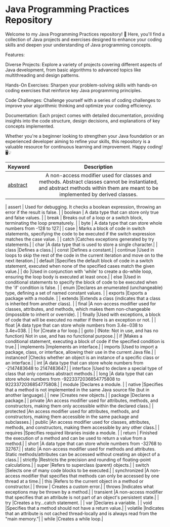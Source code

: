 # Java Programming Practices Repository

Welcome to my Java Programming Practices repository! 🚀 Here, you'll find a collection of Java projects and exercises designed to enhance your coding skills and deepen your understanding of Java programming concepts.

Features:

Diverse Projects: Explore a variety of projects covering different aspects of Java development, from basic algorithms to advanced topics like multithreading and design patterns.

Hands-On Exercises: Sharpen your problem-solving skills with hands-on coding exercises that reinforce key Java programming principles.

Code Challenges: Challenge yourself with a series of coding challenges to improve your algorithmic thinking and optimize your coding efficiency.

Documentation: Each project comes with detailed documentation, providing insights into the code structure, design decisions, and explanations of key concepts implemented.

Whether you're a beginner looking to strengthen your Java foundation or an experienced developer aiming to refine your skills, this repository is a valuable resource for continuous learning and improvement. Happy coding! 🖥️💡


| Keyword        | Description   |
| -------------- |:-------------:|
| [abstract](https://github.com/ArjunAranetaCodes/JavaPractices/tree/main/Keywords/abstract)        | A non-access modifier used for classes and methods. Abstract classes cannot be instantiated, and abstract methods within them are meant to be implemented by derived classes. |

| assert         | Used for debugging. It checks a boolean expression, throwing an error if the result is false. |
| boolean        | A data type that can store only true and false values. |
| break          | Breaks out of a loop or a switch block, terminating the loop prematurely. |
| byte           | A data type that can store whole numbers from -128 to 127.|
| case           | Marks a block of code in switch statements, specifying the code to be executed if the switch expression matches the case value. |
| catch          |Catches exceptions generated by try statements.|
| char           |A data type that is used to store a single character.|
| class          |Defines a class.|
| const          |Defines a constant.|
| continue       |Used in loops to skip the rest of the code in the current iteration and move on to the next iteration.|
| default        |Specifies the default block of code in a switch statement, executed when none of the specified cases match the given value.|
| do             |Used in conjunction with 'while' to create a do-while loop, ensuring the loop body is executed at least once.|
| else           |Used in conditional statements to specify the block of code to be executed when the 'if' condition is false. |
| enum           |Declares an enumerated (unchangeable) type, defining a set of named constant values. |
| exports        |Exports a package with a module. |
| extends        |Extends a class (indicates that a class is inherited from another class). |
| final          |A non-access modifier used for classes, attributes, and methods, which makes them non-changeable (impossible to inherit or override). |
| finally        |Used with exceptions, a block of code that will be executed no matter if there is an exception or not. |
| float          |A data type that can store whole numbers from 3.4e−038 to 3.4e+038. |
| for            |Create a for loop.|
| goto           | (Note: Not in use, and has no function) Not in use, and has no functional purpose.|
| if             |Makes a conditional statement, executing a block of code if the specified condition is true.|
| implements     |Implements an interface.|
| imports        |Used to import a package, class, or interface, allowing their use in the current Java file.|
| instanceof     |Checks whether an object is an instance of a specific class or an interface.|
| int            |A data type that can store whole numbers from -2147483648 to 2147483647.|
| interface      |Used to declare a special type of class that only contains abstract methods.|
| long           |A data type that can store whole numbers from -9223372036854775808 to 9223372036854775808.|
| module         |Declares a module. |
| native         |Specifies that a method is not implemented in the same Java source file (but in another language).|
| new            |Creates new objects.|
| package        |Declares a package.|
| private        |An access modifier used for attributes, methods, and constructors, making them only accessible within the declared class.|
| protected      |An access modifier used for attributes, methods, and constructors, making them accessible in the same package and subclasses.|
| public         |An access modifier used for classes, attributes, methods, and constructors, making them accessible by any other class.|
| requires       |Specifies required libraries inside a module. |
| return         | Finished the execution of a method and can be used to return a value from a method.|
| short          |A data type that can store whole numbers from -32768 to 32767.|
| static         |A non-access modifier used for methods and attributes. Static methods/attributes can be accessed without creating an object of a class.|
| strictfp       |Restricts the precision and rounding of floating-point calculations.|
| super          |Refers to superclass (parent) objects.|
| switch         |Selects one of many code blocks to be executed.|
| synchronized   |A non-access modifier that specifies that methods can only be accessed by one thread at a time.|
| this           |Refers to the current object in a method or constructor.|
| throw          | Creates a custom error.|
| throws         |Indicates what exceptions may be thrown by a method.|
| transient      |A non-access modifier that specifies that an attribute is not part of an object's persistent state.|
| try            |Creates a try...catch statement. |
| var            |Declares a variable. |
| void           |Specifies that a method should not have a return value.|
| volatile       |Indicates that an attribute is not cached thread-locally and is always read from the "main memory."|
| while          |Creates a while loop.|